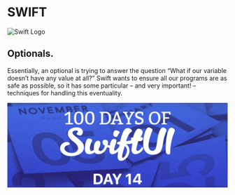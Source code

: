 # SWIFT

![Swift Logo](https://cdn-icons-png.flaticon.com/256/919/919833.png)

## Optionals.

Essentially, an optional is trying to answer the question “What if our variable doesn’t have any value at all?” Swift wants to ensure all our programs are as safe as possible, so it has some particular – and very important! – techniques for handling this eventuality.

![Page 1](day14.png)
